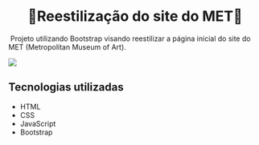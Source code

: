 #    <div align="center">     🎨Reestilização do site do MET🎨 </div>
​	Projeto utilizando Bootstrap visando reestilizar a página inicial do site do MET (Metropolitan Museum of Art).

<img src="https://imgur.com/Z9IPzls.jpg">

## Tecnologias utilizadas

- HTML
- CSS
- JavaScript
- Bootstrap
